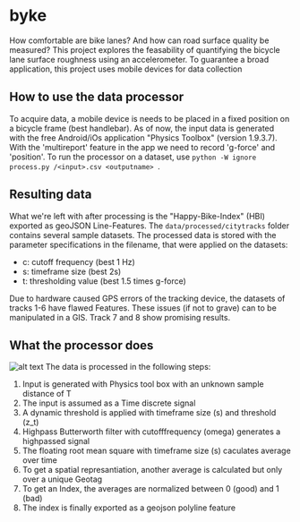 # byke
How comfortable are bike lanes? And how can road surface quality be measured? This project explores the feasability of quantifying the bicycle lane surface roughness using an accelerometer. To guarantee a broad application, this project uses mobile devices for data collection


## How to use the data processor 
To acquire data, a mobile device is needs to be placed in a fixed position on a bicycle frame (best handlebar). As of now, the input data is generated with the free Android/iOs application "Physics Toolbox" (version 1.9.3.7). With the 'multireport' feature in the app we need to record 'g-force' and 'position'. 
To run the processor on a dataset, use ```python -W ignore process.py /<input>.csv <outputname> ```.

## Resulting data
What we're left with after processing is the "Happy-Bike-Index" (HBI) exported as geoJSON Line-Features. The ```data/processed/citytracks``` folder contains several sample datasets. The processed data is stored with the parameter specifications in the filename, that were applied on the datasets:
- c: cutoff frequency (best 1 Hz)
- s: timeframe size (best 2s)
- t: thresholding value (best 1.5 times g-force) 

Due to hardware caused GPS errors of the tracking device, the datasets of tracks 1-6 have flawed Features. These issues (if not to grave) can to be manipulated in a GIS. Track 7 and 8 show promising results. 

## What the processor does

![alt text](https://github.com/schienenersatzverkehr/byke/blob/master/HBI2.png) 
The data is processed in the following steps: 
1. Input is generated with Physics tool box with an unknown sample distance of T
2. The input is assumed as a Time discrete signal 
3. A dynamic threshold is applied with timeframe size (s) and threshold (z_t)
4. Highpass Butterworth filter with cutofffrequency (omega) generates a highpassed signal
5. The floating root mean square with timeframe size (s) caculates average over time 
6. To get a spatial represantiation, another average is calculated but only over a unique Geotag
7. To get an Index, the averages are normalized between 0 (good) and 1 (bad)
8. The index is finally exported as a geojson polyline feature

